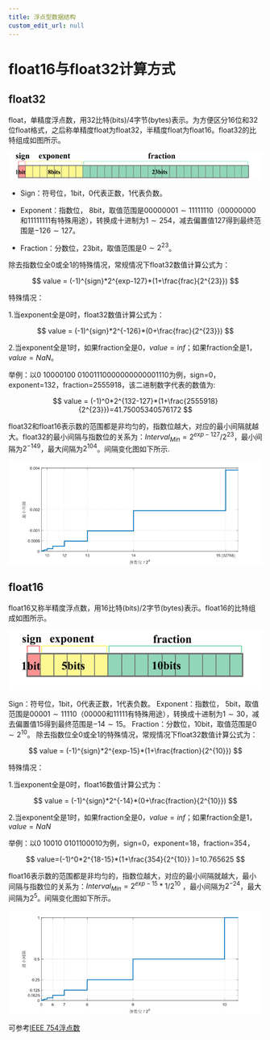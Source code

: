 ```yaml
---
title: 浮点型数据结构
custom_edit_url: null
---
```


# float16与float32计算方式

## float32

float，单精度浮点数，用32比特(bits)/4字节(bytes)表示。为方便区分16位和32位float格式，之后称单精度float为float32，半精度float为float16。float32的比特组成如图所示。

![float32 struct](pics/float32_struct.png)

- Sign：符号位，1bit，0代表正数，1代表负数。

- Exponent：指数位， 8bit，取值范围是$00000001 \sim 11111110$（00000000和11111111有特殊用途），转换成十进制为$1 \sim 254$，减去偏置值127得到最终范围是$-126 \sim 127$。

- Fraction：分数位，23bit，取值范围是$0 \sim 2^{23}$。

除去指数位全0或全1的特殊情况，常规情况下float32数值计算公式为：

$$
value = (-1)^{sign}*2^{exp-127}*(1+\frac{frac}{2^{23}})
$$

特殊情况：

1.当exponent全是0时，float32数值计算公式为：

$$
value = (-1)^{sign}*2^{-126}*(0+\frac{frac}{2^{23}})
$$

2.当exponent全是1时，如果fraction全是0，$value=inf$；如果fraction全是1，$value=NaN$。

举例：以0 10000100 01001110000000000001110为例，sign=0，exponent=132，fraction=2555918，该二进制数字代表的数值为:

$$
value = (-1)^0*2^{132-127}*(1+\frac{2555918}{2^{23}})=41.75005340576172
$$

float32和float16表示数的范围都是非均匀的，指数位越大，对应的最小间隔就越大。float32的最小间隔与指数位的关系为：$Interval_{Min}=2^{exp-127}/2^{23}$，最小间隔为$2^{-149}$，最大间隔为$2^{104}$。间隔变化图如下所示.

![float32最小间隔变化图](pics/float32_precision.png)

## float16

float16又称半精度浮点数，用16比特(bits)/2字节(bytes)表示。float16的比特组成如图所示。

![float16数据结构](pics/float16_struct.png)

Sign：符号位，1bit，0代表正数，1代表负数。
Exponent：指数位， 5bit，取值范围是$00001 \sim 11110$（00000和11111有特殊用途），转换成十进制为$1 \sim 30$，减去偏置值15得到最终范围是$-14 \sim 15$。
Fraction：分数位，10bit，取值范围是$0 \sim 2^{10}$。
除去指数位全0或全1的特殊情况，常规情况下float32数值计算公式为：

$$
value = (-1)^{sign}*2^{exp-15}*(1+\frac{fraction}{2^{10}})
$$

特殊情况：

1.当exponent全是0时，float16数值计算公式为：

$$
value = (-1)^{sign}*2^{-14}*(0+\frac{fraction}{2^{10}})
$$

2.当exponent全是1时，如果fraction全是0，$value=inf$；如果fraction全是1，$value=NaN$

举例：以0 10010 0101100010为例，sign=0，exponent=18，fraction=354，

$$
value=(-1)^0*2^{18-15}*(1+\frac{354}{2^{10}} )=10.765625
$$

float16表示数的范围都是非均匀的，指数位越大，对应的最小间隔就越大，最小间隔与指数位的关系为：$Interval_{Min}=2^{exp-15}*1/2^{10}$ ，最小间隔为${2^{-24}}$，最大间隔为$2^5$。间隔变化图如下所示。

![float16最小间隔变化图](pics/float16_precision.png)

可参考[IEEE 754浮点数](https://www.toolhelper.cn/Digit/FractionConvert)
